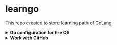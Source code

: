 # learngo
This repo created to store learning path of GoLang


<details>
<summary><b>Go configuration for the OS</b></summary>

Make sure to insert this in your `.bashrc` or `.zshrc` file.
## GO Config
export GOPATH=$HOME/golib
export PATH=$PATH:$GOPATH/bin
export GOBIN=$GOPATH/bin
export GOPATH=$GOPATH:$HOME/code

Create the directory if it does not exist
```bash
mkdir -p ~/golib
mkdir -p ~/code/{bin,src,pkg}
```
</details>


<details>
<summary><b>Work with GitHub</b></summary>

Make sure to insert this in your `.bashrc` or `.zshrc` file.
## src Config
In order to work with GitHub, you need to set the `GOPATH` to your `src` directory.

Create the directory if it does not exist
```bash
mkdir -p ~/code/src/github.com/<GitHubUserName>/firstapp
touch ~/code/src/github.com/<GitHubUserName>/firstapp/main.go
```



```
</details>
